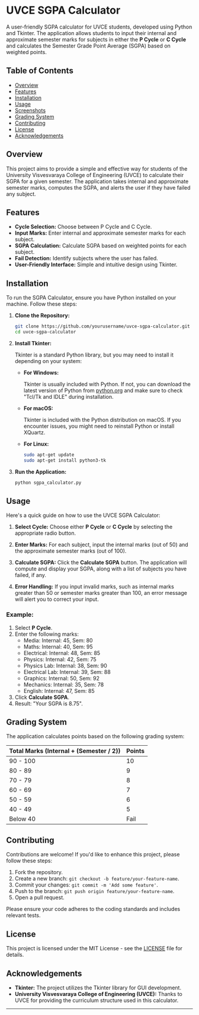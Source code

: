 # UVCE SGPA Calculator

A user-friendly SGPA calculator for UVCE students, developed using Python and Tkinter. The application allows students to input their internal and approximate semester marks for subjects in either the **P Cycle** or **C Cycle** and calculates the Semester Grade Point Average (SGPA) based on weighted points.

## Table of Contents

- [Overview](#overview)
- [Features](#features)
- [Installation](#installation)
- [Usage](#usage)
- [Screenshots](#screenshots)
- [Grading System](#grading-system)
- [Contributing](#contributing)
- [License](#license)
- [Acknowledgements](#acknowledgements)

## Overview

This project aims to provide a simple and effective way for students of the University Visvesvaraya College of Engineering (UVCE) to calculate their SGPA for a given semester. The application takes internal and approximate semester marks, computes the SGPA, and alerts the user if they have failed any subject.

## Features

- **Cycle Selection:** Choose between P Cycle and C Cycle.
- **Input Marks:** Enter internal and approximate semester marks for each subject.
- **SGPA Calculation:** Calculate SGPA based on weighted points for each subject.
- **Fail Detection:** Identify subjects where the user has failed.
- **User-Friendly Interface:** Simple and intuitive design using Tkinter.

## Installation

To run the SGPA Calculator, ensure you have Python installed on your machine. Follow these steps:

1. **Clone the Repository:**

   ```bash
   git clone https://github.com/yourusername/uvce-sgpa-calculator.git
   cd uvce-sgpa-calculator
   ```

2. **Install Tkinter:**

   Tkinter is a standard Python library, but you may need to install it depending on your system:

   - **For Windows:**

     Tkinter is usually included with Python. If not, you can download the latest version of Python from [python.org](https://www.python.org/) and make sure to check "Tcl/Tk and IDLE" during installation.

   - **For macOS:**

     Tkinter is included with the Python distribution on macOS. If you encounter issues, you might need to reinstall Python or install XQuartz.

   - **For Linux:**

     ```bash
     sudo apt-get update
     sudo apt-get install python3-tk
     ```

3. **Run the Application:**

   ```bash
   python sgpa_calculator.py
   ```

## Usage

Here's a quick guide on how to use the UVCE SGPA Calculator:

1. **Select Cycle:** Choose either **P Cycle** or **C Cycle** by selecting the appropriate radio button.

2. **Enter Marks:** For each subject, input the internal marks (out of 50) and the approximate semester marks (out of 100).

3. **Calculate SGPA:** Click the **Calculate SGPA** button. The application will compute and display your SGPA, along with a list of subjects you have failed, if any.

4. **Error Handling:** If you input invalid marks, such as internal marks greater than 50 or semester marks greater than 100, an error message will alert you to correct your input.

### Example:

1. Select **P Cycle**.
2. Enter the following marks:
   - Media: Internal: 45, Sem: 80
   - Maths: Internal: 40, Sem: 95
   - Electrical: Internal: 48, Sem: 85
   - Physics: Internal: 42, Sem: 75
   - Physics Lab: Internal: 38, Sem: 90
   - Electrical Lab: Internal: 39, Sem: 88
   - Graphics: Internal: 50, Sem: 92
   - Mechanics: Internal: 35, Sem: 78
   - English: Internal: 47, Sem: 85
3. Click **Calculate SGPA**.
4. Result: "Your SGPA is 8.75".


## Grading System

The application calculates points based on the following grading system:

| Total Marks (Internal + (Semester / 2)) | Points |
|-----------------------------------------|--------|
| 90 - 100                                | 10     |
| 80 - 89                                 | 9      |
| 70 - 79                                 | 8      |
| 60 - 69                                 | 7      |
| 50 - 59                                 | 6      |
| 40 - 49                                 | 5      |
| Below 40                                | Fail   |

## Contributing

Contributions are welcome! If you'd like to enhance this project, please follow these steps:

1. Fork the repository.
2. Create a new branch: `git checkout -b feature/your-feature-name`.
3. Commit your changes: `git commit -m 'Add some feature'`.
4. Push to the branch: `git push origin feature/your-feature-name`.
5. Open a pull request.

Please ensure your code adheres to the coding standards and includes relevant tests.

## License

This project is licensed under the MIT License - see the [LICENSE](LICENSE) file for details.

## Acknowledgements

- **Tkinter:** The project utilizes the Tkinter library for GUI development.
- **University Visvesvaraya College of Engineering (UVCE):** Thanks to UVCE for providing the curriculum structure used in this calculator.

---

